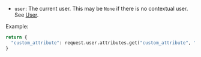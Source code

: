 -   `user`: The current user. This may be `None` if there is no contextual user. See [User](../user-group-role/user/user_ref.md#object-properties).

Example:

```python
return {
  "custom_attribute": request.user.attributes.get("custom_attribute", "default"),
}
```
